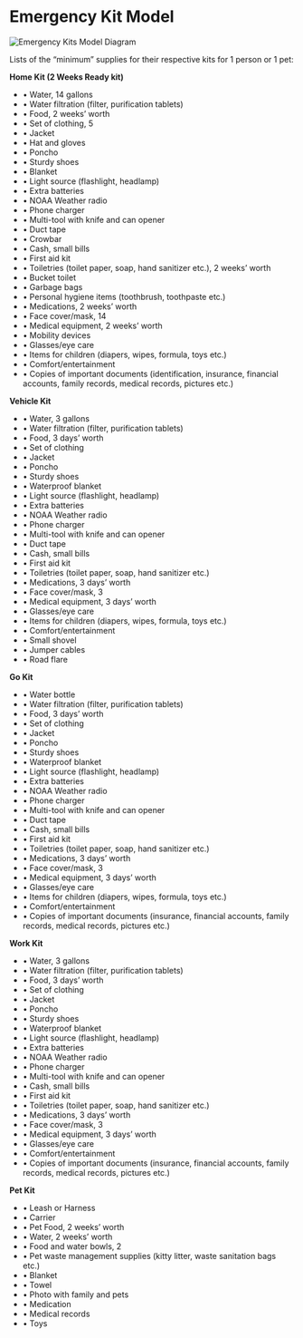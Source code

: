 # Emergency Kit Model

![Emergency Kits Model Diagram](https://github.com/HTBox/TwoWeeksReady/blob/master/assets/models/EmergencyKits.png)

Lists of the “minimum” supplies for their respective kits for 1 person or 1 pet:

**Home Kit (2 Weeks Ready kit)**
* • Water, 14 gallons
* • Water filtration (filter, purification tablets)
* • Food, 2 weeks’ worth
* • Set of clothing, 5
* • Jacket
* • Hat and gloves
* • Poncho
* • Sturdy shoes
* • Blanket
* • Light source (flashlight, headlamp)
* • Extra batteries
* • NOAA Weather radio
* • Phone charger
* • Multi-tool with knife and can opener
* • Duct tape
* • Crowbar
* • Cash, small bills
* • First aid kit
* • Toiletries (toilet paper, soap, hand sanitizer etc.), 2 weeks’ worth
* • Bucket toilet
* • Garbage bags
* • Personal hygiene items (toothbrush, toothpaste etc.)
* • Medications, 2 weeks’ worth
* • Face cover/mask, 14
* • Medical equipment, 2 weeks’ worth
* • Mobility devices
* • Glasses/eye care
* • Items for children (diapers, wipes, formula, toys etc.)
* • Comfort/entertainment
* • Copies of important documents (identification, insurance, financial accounts, family records, medical records, pictures etc.)

**Vehicle Kit**
* • Water, 3 gallons
* • Water filtration (filter, purification tablets)
* • Food, 3 days’ worth
* • Set of clothing
* • Jacket
* • Poncho
* • Sturdy shoes
* • Waterproof blanket
* • Light source (flashlight, headlamp)
* • Extra batteries
* • NOAA Weather radio
* • Phone charger
* • Multi-tool with knife and can opener
* • Duct tape
* • Cash, small bills
* • First aid kit
* • Toiletries (toilet paper, soap, hand sanitizer etc.)
* • Medications, 3 days’ worth
* • Face cover/mask, 3
* • Medical equipment, 3 days’ worth
* • Glasses/eye care
* • Items for children (diapers, wipes, formula, toys etc.)
* • Comfort/entertainment
* • Small shovel
* • Jumper cables
* • Road flare

****Go Kit****
* • Water bottle
* • Water filtration (filter, purification tablets)
* • Food, 3 days’ worth
* • Set of clothing
* • Jacket
* • Poncho
* • Sturdy shoes
* • Waterproof blanket
* • Light source (flashlight, headlamp)
* • Extra batteries
* • NOAA Weather radio
* • Phone charger
* • Multi-tool with knife and can opener
* • Duct tape
* • Cash, small bills
* • First aid kit
* • Toiletries (toilet paper, soap, hand sanitizer etc.)
* • Medications, 3 days’ worth
* • Face cover/mask, 3
* • Medical equipment, 3 days’ worth
* • Glasses/eye care
* • Items for children (diapers, wipes, formula, toys etc.)
* • Comfort/entertainment
* • Copies of important documents (insurance, financial accounts, family records, medical records, pictures etc.)

**Work Kit**
* • Water, 3 gallons
* • Water filtration (filter, purification tablets)
* • Food, 3 days’ worth
* • Set of clothing
* • Jacket
* • Poncho
* • Sturdy shoes
* • Waterproof blanket
* • Light source (flashlight, headlamp)
* • Extra batteries
* • NOAA Weather radio
* • Phone charger
* • Multi-tool with knife and can opener
* • Cash, small bills
* • First aid kit
* • Toiletries (toilet paper, soap, hand sanitizer etc.)
* • Medications, 3 days’ worth
* • Face cover/mask, 3
* • Medical equipment, 3 days’ worth
* • Glasses/eye care
* • Comfort/entertainment
* • Copies of important documents (insurance, financial accounts, family records, medical records, pictures etc.)

**Pet Kit**
* • Leash or Harness
* • Carrier
* • Pet Food, 2 weeks’ worth
* • Water, 2 weeks’ worth
* • Food and water bowls, 2
* • Pet waste management supplies (kitty litter, waste sanitation bags etc.)
* • Blanket
* • Towel
* • Photo with family and pets
* • Medication
* • Medical records
* • Toys